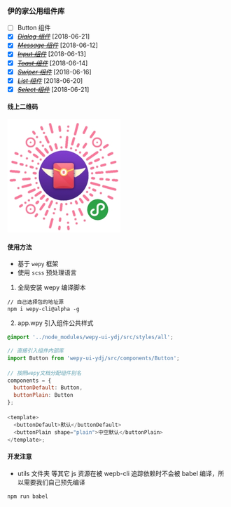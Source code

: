 ### 伊的家公用组件库

- [ ] Button 组件
- [x] ~~_[Dialog 组件](./docs/dialog.md)_~~ [2018-06-21]
- [x] ~~_[Message 组件](./docs/message.md)_~~ [2018-06-12]
- [x] ~~_[Input 组件](./docs/input.md)_~~ [2018-06-13]
- [x] ~~[_Toast 组件_](./docs/toast.md)~~ [2018-06-14]
- [x] ~~[_Swiper 组件_](./docs/swiper.md)~~ [2018-06-16]
- [x] ~~[_List 组件_](./docs/list.md)~~ [2018-06-20]
- [x] ~~[_Select 组件_](./docs/list.md)~~ [2018-06-21]

#### 线上二维码

![aklsjdl](./docs/code.jpg)

#### 使用方法

- 基于 `wepy` 框架
- 使用 `scss` 预处理语言

1.  全局安装 wepy 编译脚本

```
// 自己选择包的地址源
npm i wepy-cli@alpha -g
```

2.  app.wpy 引入组件公共样式

```scss
@import '../node_modules/wepy-ui-ydj/src/styles/all';
```

```js
// 直接引入组件内部库
import Button from 'wepy-ui-ydj/src/components/Button';

// 按照wepy文档分配组件别名
components = {
  buttonDefault: Button,
  buttonPlain: Button
};

<template>
  <buttonDefault>默认</buttonDefault>
  <buttonPlain shape="plain">中空默认</buttonPlain>
</template>;
```

#### 开发注意

- utils 文件夹 等其它 js 资源在被 wepb-cli 追踪依赖时不会被 babel 编译，所以需要我们自己预先编译

```node
npm run babel
```

